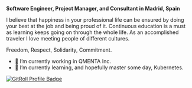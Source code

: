 **Software Engineer, Project Manager, and Consultant in Madrid, Spain**

I believe that happiness in your professional life can be ensured by doing your best at the job and being proud of it. Continuous education is a must as learning keeps going on through the whole life. As an accomplished traveler I love meeting people of different cultures.

Freedom, Respect, Solidarity, Commitment.

- 🔭 I’m currently working in QMENTA Inc.
- 🌱 I’m currently learning, and hopefully master some day, Kubernetes.

<a href="https://gitroll.io/profile/u0jJ51OIDEMakT31yv6Sk9zWJbeD3" target="_blank"><img src="https://gitroll.io/api/badges/profiles/v1/u0jJ51OIDEMakT31yv6Sk9zWJbeD3" alt="GitRoll Profile Badge"/></a>

<!--
- 👯 I’m looking to collaborate on ...
- 🤔 I’m looking for help with ...
- 💬 Ask me about ...
- 📫 How to reach me: ...
- 😄 Pronouns: ...
- ⚡ Fun fact: ...
-->
